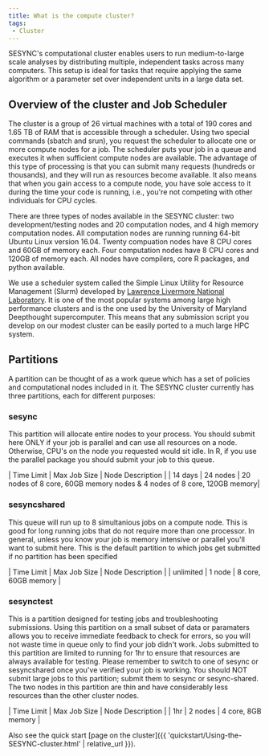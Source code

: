 ```yaml
---
title: What is the compute cluster?
tags:
 - Cluster
---
```


SESYNC's computational cluster enables users to run medium-to-large scale analyses by distributing multiple, independent tasks across many computers. This setup is ideal for tasks that require applying the same algorithm or a parameter set over independent units in a large data set.

## Overview of the cluster and Job Scheduler

The cluster is a group of 26 virtual machines with a total of 190 cores and 1.65 TB of RAM that is accessible through
a scheduler. Using two special commands (sbatch and srun), you request the scheduler to allocate one or more compute nodes for a job.
The scheduler puts your job in a queue and executes it when sufficient compute nodes are available. The advantage of this type of
processing is that you can submit many requests (hundreds or thousands), and they will run as  resources become available. It also means
that when you gain access to a compute node, you have sole access to it during the time your code is running, i.e., you're not competing with other individuals for CPU cycles. 

There are three types of nodes available in the SESYNC cluster: two development/testing nodes and 20 computation nodes, and 4 high memory computation nodes. All computation nodes are running running 64-bit Ubuntu Linux version 16.04. Twenty compuation nodes have 8 CPU cores and 60GB of memory each. Four computation nodes have 8 CPU cores and 120GB of memory each. All nodes have compilers, core R packages, and python available. 

We use a scheduler system called the Simple Linux Utility for Resource Management (Slurm) developed by [Lawrence Livermore National Laboratory](https://www.llnl.gov/). It is  one of the most popular systems among large high performance clusters and is the one used by the University of Maryland Deepthought supercomputer. This means that any submission script you develop on our modest cluster can be easily ported to a much large HPC system.

## Partitions

A partition can be thought of as a work queue which has a set of policies and computational nodes included in it. The SESYNC cluster
currently has three partitions, each for different purposes:

### sesync

This partition will allocate entire nodes to your process. You should submit here ONLY if your job is parallel and can use all
resources on a node. Otherwise, CPU's on the node you requested would sit idle. In R, if you use the parallel package you should
submit your job to this queue.  

| Time Limit | Max Job Size | Node Description |
| 14 days | 24 nodes | 20 nodes of 8 core, 60GB memory nodes & 4 nodes of 8 core, 120GB memory|

### sesyncshared

This queue will run up to 8 simultanious jobs on a compute node. This is good for long running jobs that do not require more than
one processor. In general, unless you know your job is memory intensive or parallel you'll want to submit here. This is the default
partition to which jobs get submitted if no partition has been specified

| Time Limit | Max Job Size | Node Description |
| unlimited | 1 node | 8 core, 60GB memory |

### sesynctest

This is a partition designed for testing jobs and troubleshooting submissions. Using this partition on a small subset of data or
paramaters allows you to receive immediate feedback to check for errors, so you will not waste time in queue only to find your
job didn't work. Jobs submitted to this partition are limited to running for 1hr to ensure that resources are always available for
testing.  Please remember to switch to one of sesync or sesyncshared once you've verified your job is working. You should NOT submit
large jobs to this partition; submit them to sesync or sesync-shared. The two nodes in this partition are thin and have considerably
less resources than the other cluster nodes. 

| Time Limit | Max Job Size | Node Description |
| 1hr | 2 nodes | 4 core, 8GB memory |

Also see the quick start [page on the cluster]({{ 'quickstart/Using-the-SESYNC-cluster.html' | relative_url }}).
